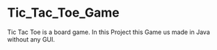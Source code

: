 # Tic_Tac_Toe_Game
Tic Tac Toe is a board game. In this Project this Game us made in Java without any GUI.
